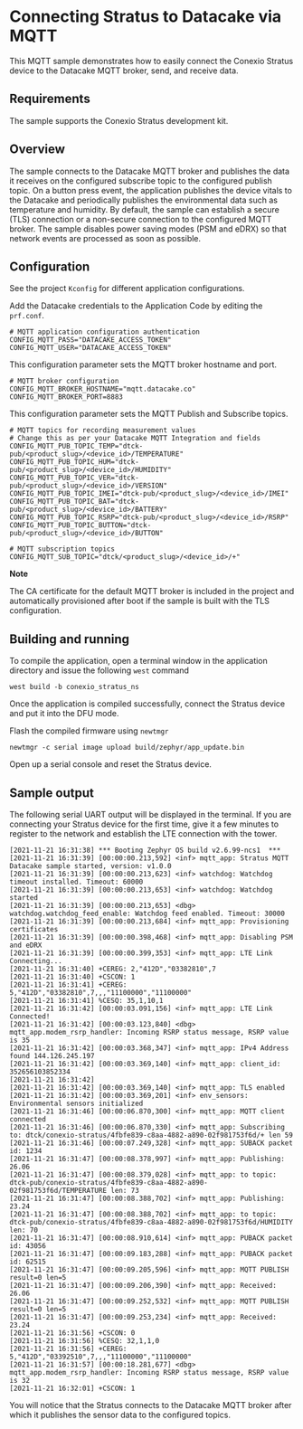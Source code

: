 
# Connecting Stratus to Datacake via MQTT
This MQTT sample demonstrates how to easily connect the Conexio Stratus device to the Datacake MQTT broker, send, and receive data.

## Requirements

The sample supports the Conexio Stratus development kit.

## Overview
The sample connects to the Datacake MQTT broker and publishes the data it receives on the configured subscribe topic to the 
configured publish topic. On a button press event, the application publishes the device vitals to the Datacake and 
periodically publishes the environmental data such as temperature and humidity.
By default, the sample can establish a secure (TLS) connection or a non-secure connection to the 
configured MQTT broker. The sample disables power saving modes (PSM and eDRX) so that network events are processed 
as soon as possible.

## Configuration
See the project `Kconfig` for different application configurations.

Add the Datacake credentials to the Application Code by editing the `prf.conf`.

```
# MQTT application configuration authentication
CONFIG_MQTT_PASS="DATACAKE_ACCESS_TOKEN"
CONFIG_MQTT_USER="DATACAKE_ACCESS_TOKEN"
```

This configuration parameter sets the MQTT broker hostname and port.
```
# MQTT broker configuration
CONFIG_MQTT_BROKER_HOSTNAME="mqtt.datacake.co"
CONFIG_MQTT_BROKER_PORT=8883
```

This configuration parameter sets the MQTT Publish and Subscribe topics.
```
# MQTT topics for recording measurement values
# Change this as per your Datacake MQTT Integration and fields
CONFIG_MQTT_PUB_TOPIC_TEMP="dtck-pub/<product_slug>/<device_id>/TEMPERATURE"
CONFIG_MQTT_PUB_TOPIC_HUM="dtck-pub/<product_slug>/<device_id>/HUMIDITY"
CONFIG_MQTT_PUB_TOPIC_VER="dtck-pub/<product_slug>/<device_id>/VERSION"
CONFIG_MQTT_PUB_TOPIC_IMEI="dtck-pub/<product_slug>/<device_id>/IMEI"
CONFIG_MQTT_PUB_TOPIC_BAT="dtck-pub/<product_slug>/<device_id>/BATTERY"
CONFIG_MQTT_PUB_TOPIC_RSRP="dtck-pub/<product_slug>/<device_id>/RSRP"
CONFIG_MQTT_PUB_TOPIC_BUTTON="dtck-pub/<product_slug>/<device_id>/BUTTON"

# MQTT subscription topics
CONFIG_MQTT_SUB_TOPIC="dtck/<product_slug>/<device_id>/+"
```

**Note**

The CA certificate for the default MQTT broker is included in the project and automatically 
provisioned after boot if the sample is built with the TLS configuration.

## Building and running
To compile the application, open a terminal window in the application directory and issue the following `west` command
```
west build -b conexio_stratus_ns
```

Once the application is compiled successfully, connect the Stratus device and put it into the DFU mode.

Flash the compiled firmware using `newtmgr`
```
newtmgr -c serial image upload build/zephyr/app_update.bin
```

Open up a serial console and reset the Stratus device. 

## Sample output
The following serial UART output will be displayed in the terminal. 
If you are connecting your Stratus device for the first time, give it a few minutes to register to the network and establish 
the LTE connection with the tower.

```
[2021-11-21 16:31:38] *** Booting Zephyr OS build v2.6.99-ncs1  ***
[2021-11-21 16:31:39] [00:00:00.213,592] <inf> mqtt_app: Stratus MQTT Datacake sample started, version: v1.0.0
[2021-11-21 16:31:39] [00:00:00.213,623] <inf> watchdog: Watchdog timeout installed. Timeout: 60000
[2021-11-21 16:31:39] [00:00:00.213,653] <inf> watchdog: Watchdog started
[2021-11-21 16:31:39] [00:00:00.213,653] <dbg> watchdog.watchdog_feed_enable: Watchdog feed enabled. Timeout: 30000
[2021-11-21 16:31:39] [00:00:00.213,684] <inf> mqtt_app: Provisioning certificates
[2021-11-21 16:31:39] [00:00:00.398,468] <inf> mqtt_app: Disabling PSM and eDRX
[2021-11-21 16:31:39] [00:00:00.399,353] <inf> mqtt_app: LTE Link Connecting...
[2021-11-21 16:31:40] +CEREG: 2,"412D","03382810",7
[2021-11-21 16:31:40] +CSCON: 1
[2021-11-21 16:31:41] +CEREG: 5,"412D","03382810",7,,,"11100000","11100000"
[2021-11-21 16:31:41] %CESQ: 35,1,10,1
[2021-11-21 16:31:42] [00:00:03.091,156] <inf> mqtt_app: LTE Link Connected!
[2021-11-21 16:31:42] [00:00:03.123,840] <dbg> mqtt_app.modem_rsrp_handler: Incoming RSRP status message, RSRP value is 35
[2021-11-21 16:31:42] [00:00:03.368,347] <inf> mqtt_app: IPv4 Address found 144.126.245.197
[2021-11-21 16:31:42] [00:00:03.369,140] <inf> mqtt_app: client_id: 352656103852334
[2021-11-21 16:31:42]
[2021-11-21 16:31:42] [00:00:03.369,140] <inf> mqtt_app: TLS enabled
[2021-11-21 16:31:42] [00:00:03.369,201] <inf> env_sensors: Environmental sensors initialized
[2021-11-21 16:31:46] [00:00:06.870,300] <inf> mqtt_app: MQTT client connected
[2021-11-21 16:31:46] [00:00:06.870,330] <inf> mqtt_app: Subscribing to: dtck/conexio-stratus/4fbfe839-c8aa-4882-a890-02f981753f6d/+ len 59
[2021-11-21 16:31:46] [00:00:07.249,328] <inf> mqtt_app: SUBACK packet id: 1234
[2021-11-21 16:31:47] [00:00:08.378,997] <inf> mqtt_app: Publishing: 26.06
[2021-11-21 16:31:47] [00:00:08.379,028] <inf> mqtt_app: to topic: dtck-pub/conexio-stratus/4fbfe839-c8aa-4882-a890-02f981753f6d/TEMPERATURE len: 73
[2021-11-21 16:31:47] [00:00:08.388,702] <inf> mqtt_app: Publishing: 23.24
[2021-11-21 16:31:47] [00:00:08.388,702] <inf> mqtt_app: to topic: dtck-pub/conexio-stratus/4fbfe839-c8aa-4882-a890-02f981753f6d/HUMIDITY len: 70
[2021-11-21 16:31:47] [00:00:08.910,614] <inf> mqtt_app: PUBACK packet id: 43056
[2021-11-21 16:31:47] [00:00:09.183,288] <inf> mqtt_app: PUBACK packet id: 62515
[2021-11-21 16:31:47] [00:00:09.205,596] <inf> mqtt_app: MQTT PUBLISH result=0 len=5
[2021-11-21 16:31:47] [00:00:09.206,390] <inf> mqtt_app: Received: 26.06
[2021-11-21 16:31:47] [00:00:09.252,532] <inf> mqtt_app: MQTT PUBLISH result=0 len=5
[2021-11-21 16:31:47] [00:00:09.253,234] <inf> mqtt_app: Received: 23.24
[2021-11-21 16:31:56] +CSCON: 0
[2021-11-21 16:31:56] %CESQ: 32,1,1,0
[2021-11-21 16:31:56] +CEREG: 5,"412D","03392510",7,,,"11100000","11100000"
[2021-11-21 16:31:57] [00:00:18.281,677] <dbg> mqtt_app.modem_rsrp_handler: Incoming RSRP status message, RSRP value is 32
[2021-11-21 16:32:01] +CSCON: 1
```

You will notice that the Stratus connects to the Datacake MQTT broker after which it publishes the sensor data to the configured topics. 







